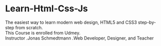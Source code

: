 # Learn-Html-Css-Js
The easiest way to learn modern web design, HTML5 and CSS3 step-by-step from scratch.<br>
This Course is enrolled from Udmey.<br>
Instructor
   .Jonas Schmedtmann
   .Web Developer, Designer, and Teacher
